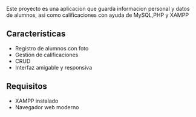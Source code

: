 Este proyecto es una aplicacion que guarda informacion personal y datos de alumnos, asi como calificaciones con ayuda de MySQL,PHP y XAMPP
## Características
- Registro de alumnos con foto
- Gestión de calificaciones
- CRUD
- Interfaz amigable y responsiva

## Requisitos
- XAMPP instalado
- Navegador web moderno
